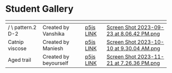 # Student Gallery

<table data-card-size="large" data-view="cards"><thead><tr><th></th><th></th><th></th><th data-hidden data-card-cover data-type="files"></th></tr></thead><tbody><tr><td>/ \ pattern.2 D-2</td><td>Created by Vanshika</td><td><a href="https://editor.p5js.org/vanshikaynr/sketches/ehFzire1H">p5js LINK</a></td><td><a href="../.gitbook/assets/Screen Shot 2023-09-23 at 8.06.42 PM.png">Screen Shot 2023-09-23 at 8.06.42 PM.png</a></td></tr><tr><td>Catnip viscose</td><td>Created by Maniesh</td><td><a href="https://editor.p5js.org/Maniesh/sketches/-h9Xn9yjn">p5js LINK</a></td><td><a href="../.gitbook/assets/Screen Shot 2023-10-10 at 9.30.04 AM.png">Screen Shot 2023-10-10 at 9.30.04 AM.png</a></td></tr><tr><td>Aged trail</td><td>Created by beyourself</td><td><a href="https://editor.p5js.org/beyourself/sketches/Os7gALdSH">p5js LINK</a></td><td><a href="../.gitbook/assets/Screen Shot 2023-11-21 at 7.26.36 PM.png">Screen Shot 2023-11-21 at 7.26.36 PM.png</a></td></tr></tbody></table>
